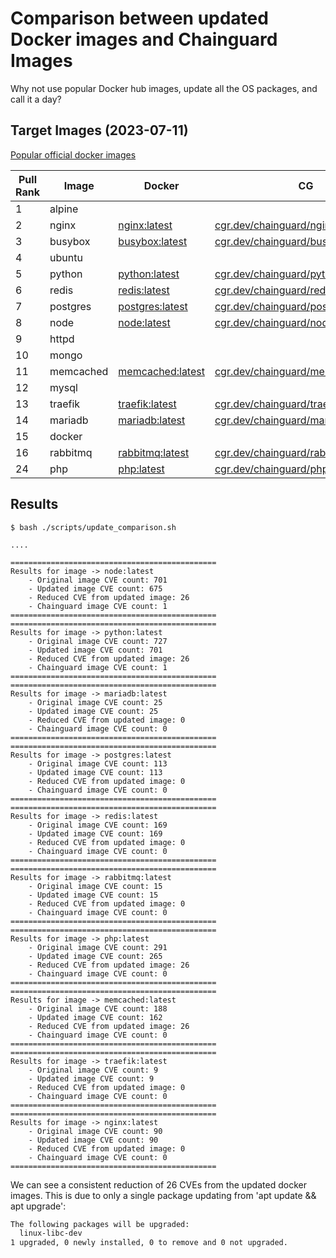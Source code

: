 
# Comparison between updated Docker images and Chainguard Images

Why not use popular Docker hub images, update all the OS packages, and call it a day?

## Target Images (2023-07-11)
[Popular official docker images](https://hub.docker.com/search?q=&image_filter=official)

<!-- <ol>
<li>Alpine</li>
    <ul>
    <li>CG: N/A</li>
    </ul>

<li>NGINX</li>
    <ul>
    <li>Docker: https://hub.docker.com/_/nginx</li>
    <li>CG: https://edu.chainguard.dev/chainguard/chainguard-images/reference/nginx/overview/</li>
    </ul>

<li>BusyBox</li>
    <ul>
    <li>Docker: https://hub.docker.com/_/busybox</li>
    <li>CG: https://edu.chainguard.dev/chainguard/chainguard-images/reference/busybox/overview/</li>
    </ul>

<li>Ubuntu</li>
    <ul>
    <li>CG: N/A</li>
    </ul>

<li>Python</li>
    <ul>
    <li>Docker: https://hub.docker.com/_/python</li>
    <li>CG: https://edu.chainguard.dev/chainguard/chainguard-images/reference/python/overview/</li>
    </ul>

<li>Redis</li>
    <ul>
    <li>Docker: https://hub.docker.com/_/redis</li>
    <li>CG: https://edu.chainguard.dev/chainguard/chainguard-images/reference/redis/overview/</li>
    </ul>

<li>Postgres</li>
    <ul>
    <li>Docker: https://hub.docker.com/_/postgres</li>
    <li>CG: https://edu.chainguard.dev/chainguard/chainguard-images/reference/postgres/overview/</li>
    </ul>

<li>Node</li>
    <ul>
    <li>Docker: https://hub.docker.com/_/node</li>
    <li>CG: https://edu.chainguard.dev/chainguard/chainguard-images/reference/node/overview/</li>
    </ul>

<li>httpd</li>
    <ul>
    <li>CG: N/A</li>
    </ul>

<li>Mongo</li>
    <ul>
    <li>CG: N/A</li>
    </ul>

<li>Memcached</li>
    <ul>
    <li>Docker: https://hub.docker.com/_/memcached</li>
    <li>CG: https://edu.chainguard.dev/chainguard/chainguard-images/reference/memcached/overview/</li>
    </ul>

<li>mysql</li>
    <ul>
    <li>CG: N/A</li>
    </ul>

<li>Traefik</li>
    <ul>
    <li>Docker: https://hub.docker.com/_/traefik</li>
    <li>CG: https://edu.chainguard.dev/chainguard/chainguard-images/reference/traefik/overview/</li>
    </ul>

<li>MariaDB</li>
    <ul>
    <li>Docker: https://hub.docker.com/_/mariadb 
    <li>CG: https://edu.chainguard.dev/chainguard/chainguard-images/reference/mariadb/overview/</li>
    </ul>

<li>Docker</li>
    <ul>
    <li>CG: N/A</li>
    </ul>

<li>Rabbitmq</li>
    <ul>
    <li>Docker: https://hub.docker.com/_/rabbitmq</li>
    <li>CG: https://edu.chainguard.dev/chainguard/chainguard-images/reference/rabbitmq/overview/</li>
    </ul>

</ol> -->


Pull Rank | Image     | Docker                                                 | CG                                                                                                                           | 
--------- | --------- | ------------------------------------------------------ | ---------------------------------------------------------------------------------------------------------------------------- | 
1         | alpine    |                                                        |                                                                                                                              |
2         | nginx     | [nginx:latest](https://hub.docker.com/_/nginx)         | [cgr.dev/chainguard/nginx:latest](https://edu.chainguard.dev/chainguard/chainguard-images/reference/nginx/overview/)         | 
3         | busybox   | [busybox:latest](https://hub.docker.com/_/busybox)     | [cgr.dev/chainguard/busybox:latest](https://edu.chainguard.dev/chainguard/chainguard-images/reference/busybox/overview/)     | 
4         | ubuntu    |                                                        |                                                                                                                              |
5         | python    | [python:latest](https://hub.docker.com/_/python)       | [cgr.dev/chainguard/python:latest](https://edu.chainguard.dev/chainguard/chainguard-images/reference/python/overview/)       | 
6         | redis     | [redis:latest](https://hub.docker.com/_/redis)         | [cgr.dev/chainguard/redis:latest](https://edu.chainguard.dev/chainguard/chainguard-images/reference/redis/overview/)         | 
7         | postgres  | [postgres:latest](https://hub.docker.com/_/postgres)   | [cgr.dev/chainguard/postgres:latest](https://edu.chainguard.dev/chainguard/chainguard-images/reference/postgres/overview/)   | 
8         | node      | [node:latest](https://hub.docker.com/_/node)           | [cgr.dev/chainguard/node:latest](https://edu.chainguard.dev/chainguard/chainguard-images/reference/node/overview/)           | 
9         | httpd     |                                                        |                                                                                                                              |
10        | mongo     |                                                        |                                                                                                                              |
11        | memcached | [memcached:latest](https://hub.docker.com/_/memcached) | [cgr.dev/chainguard/memcached:latest](https://edu.chainguard.dev/chainguard/chainguard-images/reference/memcached/overview/) | 
12        | mysql     |                                                        |                                                                                                                              |
13        | traefik   | [traefik:latest](https://hub.docker.com/_/traefik)     | [cgr.dev/chainguard/traefik:latest](https://edu.chainguard.dev/chainguard/chainguard-images/reference/traefik/overview/)     | 
14        | mariadb   | [mariadb:latest](https://hub.docker.com/_/mariadb)     | [cgr.dev/chainguard/mariadb:latest](https://edu.chainguard.dev/chainguard/chainguard-images/reference/mariadb/overview/)     | 
15        | docker    |                                                        |                                                                                                                              |
16        | rabbitmq  | [rabbitmq:latest](https://hub.docker.com/_/rabbitmq)   | [cgr.dev/chainguard/rabbitmq:latest](https://edu.chainguard.dev/chainguard/chainguard-images/reference/rabbitmq/overview/)   | 
24        | php       | [php:latest](https://hub.docker.com/_/php)             | [cgr.dev/chainguard/php:latest](https://edu.chainguard.dev/chainguard/chainguard-images/reference/php/overview/)             |

## Results

```
$ bash ./scripts/update_comparison.sh

....

==============================================
Results for image -> node:latest
    - Original image CVE count: 701
    - Updated image CVE count: 675
    - Reduced CVE from updated image: 26
    - Chainguard image CVE count: 1
==============================================
==============================================
Results for image -> python:latest
    - Original image CVE count: 727
    - Updated image CVE count: 701
    - Reduced CVE from updated image: 26
    - Chainguard image CVE count: 1
==============================================
==============================================
Results for image -> mariadb:latest
    - Original image CVE count: 25
    - Updated image CVE count: 25
    - Reduced CVE from updated image: 0
    - Chainguard image CVE count: 0
==============================================
==============================================
Results for image -> postgres:latest
    - Original image CVE count: 113
    - Updated image CVE count: 113
    - Reduced CVE from updated image: 0
    - Chainguard image CVE count: 0
==============================================
==============================================
Results for image -> redis:latest
    - Original image CVE count: 169
    - Updated image CVE count: 169
    - Reduced CVE from updated image: 0
    - Chainguard image CVE count: 0
==============================================
==============================================
Results for image -> rabbitmq:latest
    - Original image CVE count: 15
    - Updated image CVE count: 15
    - Reduced CVE from updated image: 0
    - Chainguard image CVE count: 0
==============================================
==============================================
Results for image -> php:latest
    - Original image CVE count: 291
    - Updated image CVE count: 265
    - Reduced CVE from updated image: 26
    - Chainguard image CVE count: 0
==============================================
==============================================
Results for image -> memcached:latest
    - Original image CVE count: 188
    - Updated image CVE count: 162
    - Reduced CVE from updated image: 26
    - Chainguard image CVE count: 0
==============================================
==============================================
Results for image -> traefik:latest
    - Original image CVE count: 9
    - Updated image CVE count: 9
    - Reduced CVE from updated image: 0
    - Chainguard image CVE count: 0
==============================================
==============================================
Results for image -> nginx:latest
    - Original image CVE count: 90
    - Updated image CVE count: 90
    - Reduced CVE from updated image: 0
    - Chainguard image CVE count: 0
==============================================
```

We can see a consistent reduction of 26 CVEs from the updated docker images.
This is due to only a single package updating from 'apt update && apt upgrade':
```bash
The following packages will be upgraded:
  linux-libc-dev
1 upgraded, 0 newly installed, 0 to remove and 0 not upgraded.
```